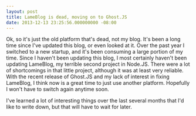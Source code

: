 ```yaml
---
layout: post
title: LameBlog is dead, moving on to Ghost.JS
date: 2013-12-13 23:25:56.000000000 -08:00
---
```

Ok, so it's just the old platform that's dead, not my blog. It's been a long time since I've updated this blog, or even looked at it. Over the past year I switched to a new startup, and it's been consuming a large portion of my time. Since I haven't been updating this blog, I most certainly haven't been updating LameBlog, my terrible second project in Node.JS. There were a lot of shortcomings in that little project, although it was at least very reliable. With the recent release of Ghost.JS and my lack of interest in fixing LameBlog, I think now is a great time to just use another platform. Hopefully I won't have to switch again anytime soon.

I've learned a lot of interesting things over the last several months that I'd like to write down, but that will have to wait for later.

